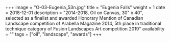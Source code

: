 +++
image = "O-03-Eugenia_53n.jpg"
title = "Eugenia Falls"
weight = 1
date = 2018-12-01
description = "2014-2018, Oil on Canvas, 30\" x 40\", selected as a finalist and awarded Honorary Mention of Canadian Landscape competition of Arabella Magazine 2014, 5th place in traditional technique category of Fusion Landscapes Art competition 2019"
availability = ""
tags = ["oil", "landscape", "awards"]
+++

